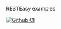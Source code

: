 RESTEasy examples

[![Github CI](https://github.com/resteasy/resteasy-examples/actions/workflows/maven.yml/badge.svg)](https://github.com/resteasy/resteasy-examples/actions)
